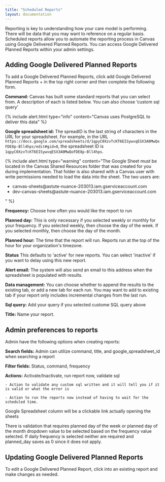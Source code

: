```yaml
---
title: "Scheduled Reports"
layout: documentation
---
```


Reporting is key to understanding how your care model is performing. There will be data that you may want to reference on a regular basis. Scheduled reports allow you to automate the reporting process in Canvas using Google Delivered Planned Reports. You can access Google Delivered Planned Reports within your admin settings. 

## Adding Google Delivered Planned Reports
To add a Google Delivered Planned Reports, click add Google Delivered Planned Reports + in the top right corner and then complete the following form.

**Command:** Canvas has built some standard reports that you can select from. A description of each is listed below. You can also choose ‘custom sql query’ 

{% include alert.html type="info" content="Canvas uses PostgreSQL to deliver this data" %}

**Google spreadsheet id:** The spreadID is the last string of characters in the URL for your spreadsheet. For example, in the URL `https://docs.google.com/spreadsheets/d/1qpyC0XzvTcKT6EISywvqESX3A0MwQoFDE8p-Bll4hps/edit#gid=0`, the spreadsheet ID is `1qpyC0XzvTcKT6EISywvqESX3A0MwQoFDE8p-Bll4hps`.

{% include alert.html type="warning" content="The Google Sheet must be located in the Canvas Shared Resources folder that was created for you during implementation. That folder is also shared with a Canvas user with write permissions needed to load the data into the sheet. The two users are: 
<ul>
  <li>canvas-sheets@astute-nuance-203013.iam.gserviceaccount.com</li>
  <li>dev-canvas-sheets@astute-nuance-203013.iam.gserviceaccount.com</li>
</ul>"  %}

**Frequency:** Choose how often you would like the report to run

**Planned day:** This is only necessary if you selected weekly or monthly for your frequency. If you selected weekly, then choose the day of the week. If you selected monthly, then choose the day of the month. 

**Planned hour:** The time that the report will run. Reports run at the top of the hour for your organization's timezone. 

**Status** This defaults to 'active' for new reports. You can select 'inactive' if you want to delay using this new report. 

**Alert email:** The system will also send an email to this address when the spreadsheet is populated with results.

**Data management:** You can choose whether to append the results to the existing tab, or add a new tab for each run. You may want to add to existing tab if your report only includes incremental changes from the last run. 

**Sql query:** Add your query if you selected custome SQL query above

**Title:** Name your report.

## Admin preferences to reports

Admin have the following options when creating reports: 

**Search fields:** Admin can utilize command, title, and google_spreadsheet_id when searching a report

**Filter fields:** Status, command, frequency

**Actions:** Activate/Inactivate, run report now, validate sql

    - Action to validate any custom sql written and it will tell you if it is valid or what the error is

    - Action to run the reports now instead of having to wait for the scheduled time. 

Google Spreadsheet column will be a clickable link actually opening the sheets

There is validation that requires planned day of the week or planned day of the month dropdown value to be selected based on the frequency value selected. If daily frequency is selected neither are required and planned_day saves as 0 since it does not apply. 

## Updating Google Delivered Planned Reports

To edit a Google Delivered Planned Report, click into an existing report and make changes as needed. 
